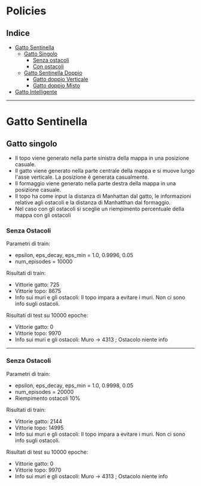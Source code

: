 # **Policies**

## Indice
- [Gatto Sentinella](#gatto-sentinella)
    - [Gatto Singolo](#gatto-singolo)
        - [Senza ostacoli](#senza-ostacoli)
        - [Con ostacoli](#con-ostacoli)
    - [Gatto Sentinella Doppio](#gatto-sentinella-doppio)
        - [Gatto doppio Verticale](#gatto-doppio-verticale)
        - [Gatto doppio Misto](#gatto-doppio-misto)
- [Gatto Intelligente](#)

<hr>

# **Gatto Sentinella**

## **Gatto singolo**
- Il topo viene generato nella parte sinistra della mappa in una posizione casuale.
- Il gatto viene generato nella parte centrale della mappa e si muove lungo l'asse verticale. La posizione è generata casualmente.
- Il formaggio viene generato nella parte destra della mappa in una posizione casuale.
- Il topo ha come input la distanza di Manhattan dal gatto, le informazioni relative agli ostacoli e la distanza di Manhatthan dal formaggio.
- Nel caso con gli ostacoli si sceglie un riempimento percentuale della mappa con gli ostacoli

### **Senza Ostacoli**
Parametri di train:
- epsilon, eps_decay, eps_min = 1.0, 0.9996, 0.05
- num_episodes = 10000

Risultati di train:
- Vittorie gatto: 725
- Vittorie topo: 8675
- Info sui muri e gli ostacoli: Il topo impara a evitare i muri. Non ci sono info sugli ostacoli.

Risultati di test su 10000 epoche:
- Vittorie gatto: 0
- Vittorie topo: 9970
- Info sui muri e gli ostacoli: Muro -> 4313 ; Ostacolo niente info

<hr>

### **Senza Ostacoli**
Parametri di train:
- epsilon, eps_decay, eps_min = 1.0, 0.9998, 0.05
- num_episodes = 20000
- Riempimento ostacoli 10%

Risultati di train:
- Vittorie gatto: 2144
- Vittorie topo: 14995
- Info sui muri e gli ostacoli: Il topo impara a evitare i muri. Non ci sono info sugli ostacoli.

Risultati di test su 10000 epoche:
- Vittorie gatto: 0
- Vittorie topo: 9970
- Info sui muri e gli ostacoli: Muro -> 4313 ; Ostacolo niente info

